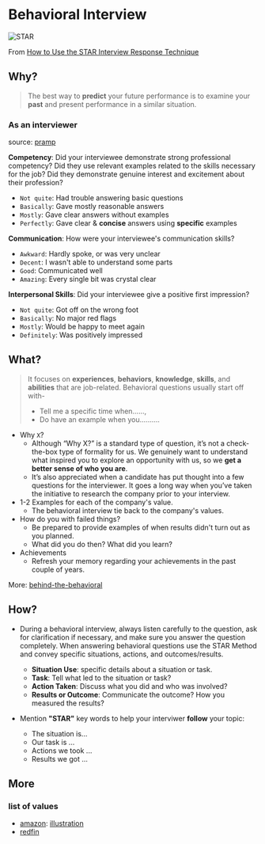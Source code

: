 # Behavioral Interview

![STAR](https://i.imgur.com/q7kV0Aq.jpg)

From [How to Use the STAR Interview Response Technique](https://www.thebalancecareers.com/what-is-the-star-interview-response-technique-2061629)

## Why?

> The best way to **predict** your future performance is to examine your **past** and present performance in a similar situation. 

### As an interviewer

source: [pramp](https://pramp.com)

**Competency**:  Did your interviewee demonstrate strong professional competency? 
Did they use relevant examples related to the skills necessary for the job? Did they demonstrate genuine interest and excitement about their profession?

* `Not quite`: Had trouble answering basic questions
* `Basically`: Gave mostly reasonable answers
* `Mostly`: Gave clear answers without examples
* `Perfectly`: Gave clear & **concise** answers using **specific** examples

**Communication**: How were your interviewee's communication skills?

* `Awkward`: Hardly spoke, or was very unclear
* `Decent`: I wasn't able to understand some parts
* `Good`: Communicated well
* `Amazing`: Every single bit was crystal clear

**Interpersonal Skills**: Did your interviewee give a positive first impression?

* `Not quite`: Got off on the wrong foot
* `Basically`: No major red flags
* `Mostly`: Would be happy to meet again
* `Definitely`: Was positively impressed


## What? 

> It focuses on **experiences**, **behaviors**, **knowledge**, **skills**, and **abilities** that are job-related. Behavioral questions usually start off with- 
> 
> - Tell me a specific time when……, 
> - Do have an example when you………. 

- Why `X`?
	- Although “Why X?” is a standard type of question, it’s not a check-the-box type of formality for us. We genuinely want to understand what inspired you to explore an opportunity with us, so we **get a better sense of who you are**. 
	- It’s also appreciated when a candidate has put thought into a few questions for the interviewer. It goes a long way when you’ve taken the initiative to research the company prior to your interview.  
- 1-2 Examples for each of the company's value.
	- The behavioral interview tie back to the company's values.
- How do you with failed things?
	- Be prepared to provide examples of when results didn't turn out as you planned.
	- What did you do then? What did you learn? 
- Achievements
	- Refresh your memory regarding your achievements in the past couple of years. 

More: [behind-the-behavioral](https://workflowy.com/s/behind-the-behaviora/GSHfYBqFkHhNNui0)

## How?

- During a behavioral interview, always listen carefully to the question, ask for clarification if necessary, and make sure you answer the question completely. When answering behavioral questions use the STAR Method and convey specific situations, actions, and outcomes/results.
	* **Situation Use**: specific details about a situation or task.
	* **Task**: Tell what led to the situation or task?
	* **Action Taken**: Discuss what you did and who was involved?
	* **Results or Outcome**: Communicate the outcome?  How you measured the results?	

- Mention **"STAR"** key words to help your interviwer **follow** your topic:
	- The situation is...
	- Our task is ...
	- Actions we took ...
	- Results we got ...  
	

## More 

### list of values

- [amazon](https://www.amazon.jobs/en/principles): [illustration](https://i.imgur.com/CkoXRk9.png)
- [redfin](https://www.redfin.com/careers/redfin-values)
	
